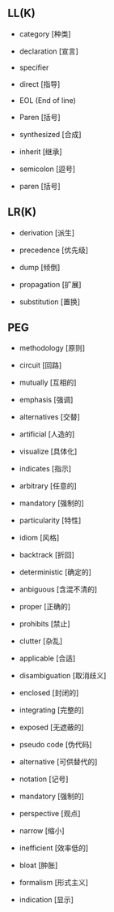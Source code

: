 ## LL(K)

* category  [种类]

* declaration [宣言]

* specifier

* direct  [指导]

* EOL (End of line)

* Paren [括号]

* synthesized [合成]

* inherit [继承]

* semicolon [逗号]

* paren [括号]

## LR(K)

* derivation  [派生]

* precedence  [优先级]

* dump  [倾倒]

* propagation [扩展]

* substitution  [置换]

## PEG

* methodology  [原则]

* circuit [回路]

* mutually  [互相的]

* emphasis [强调]

* alternatives [交替]

* artificial [人造的]

* visualize [具体化]

* indicates  [指示]

* arbitrary  [任意的]    

* mandatory [强制的]

* particularity [特性]

* idiom  [风格]

* backtrack [折回]

* deterministic [确定的]

* anbiguous [含混不清的]

* proper [正确的]

* prohibits [禁止]

* clutter [杂乱]

* applicable [合适]

* disambiguation [取消歧义]

* enclosed [封闭的]

* integrating [完整的]

* exposed [无遮蔽的]

* pseudo code  [伪代码]

* alternative [可供替代的]

* notation  [记号]

* mandatory [强制的]

* perspective [观点]

* narrow  [缩小]    

* inefficient [效率低的]

* bloat [肿胀]

* formalism [形式主义]

* indication [显示]



